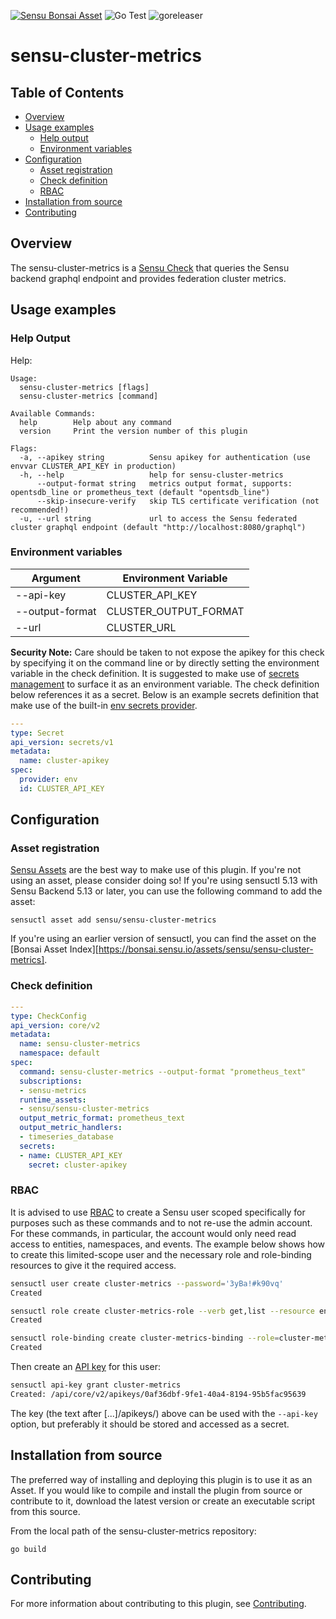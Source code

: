 [![Sensu Bonsai Asset](https://img.shields.io/badge/Bonsai-Download%20Me-brightgreen.svg?colorB=89C967&logo=sensu)](https://bonsai.sensu.io/assets/sensu/sensu-cluster-metrics)
![Go Test](https://github.com/sensu/sensu-cluster-metrics/workflows/Go%20Test/badge.svg)
![goreleaser](https://github.com/sensu/sensu-cluster-metrics/workflows/goreleaser/badge.svg)


# sensu-cluster-metrics

## Table of Contents
- [Overview](#overview)
- [Usage examples](#usage-examples)
  - [Help output](#help-output)
  - [Environment variables](#environment-variables)
- [Configuration](#configuration)
  - [Asset registration](#asset-registration)
  - [Check definition](#check-definition)
  - [RBAC](#rbac)
- [Installation from source](#installation-from-source)
- [Contributing](#contributing)

## Overview

The sensu-cluster-metrics is a [Sensu Check][6] that queries the Sensu backend graphql endpoint and provides federation cluster metrics.

## Usage examples

### Help Output

Help:

```
Usage:
  sensu-cluster-metrics [flags]
  sensu-cluster-metrics [command]

Available Commands:
  help        Help about any command
  version     Print the version number of this plugin

Flags:
  -a, --apikey string          Sensu apikey for authentication (use envvar CLUSTER_API_KEY in production)
  -h, --help                   help for sensu-cluster-metrics
      --output-format string   metrics output format, supports: opentsdb_line or prometheus_text (default "opentsdb_line")
      --skip-insecure-verify   skip TLS certificate verification (not recommended!)
  -u, --url string             url to access the Sensu federated cluster graphql endpoint (default "http://localhost:8080/graphql")

```
### Environment variables

|Argument               |Environment Variable       |
|-----------------------|---------------------------|
|--api-key              | CLUSTER_API_KEY           |
|--output-format        | CLUSTER_OUTPUT_FORMAT     |
|--url                  | CLUSTER_URL               |


**Security Note:** Care should be taken to not expose the apikey for this check by specifying it
on the command line or by directly setting the environment variable in the check definition.  It is
suggested to make use of [secrets management][7] to surface it as an environment variable.  The
check definition below references it as a secret.  Below is an example secrets definition that make
use of the built-in [env secrets provider][8].

```yml
---
type: Secret
api_version: secrets/v1
metadata:
  name: cluster-apikey
spec:
  provider: env
  id: CLUSTER_API_KEY
```

## Configuration

### Asset registration

[Sensu Assets][10] are the best way to make use of this plugin. If you're not using an asset, please
consider doing so! If you're using sensuctl 5.13 with Sensu Backend 5.13 or later, you can use the
following command to add the asset:

```
sensuctl asset add sensu/sensu-cluster-metrics
```

If you're using an earlier version of sensuctl, you can find the asset on the [Bonsai Asset Index][https://bonsai.sensu.io/assets/sensu/sensu-cluster-metrics].

### Check definition

```yml
---
type: CheckConfig
api_version: core/v2
metadata:
  name: sensu-cluster-metrics
  namespace: default
spec:
  command: sensu-cluster-metrics --output-format "prometheus_text"
  subscriptions:
  - sensu-metrics
  runtime_assets:
  - sensu/sensu-cluster-metrics
  output_metric_format: prometheus_text
  output_metric_handlers:
  - timeseries_database
  secrets:
  - name: CLUSTER_API_KEY
    secret: cluster-apikey
```
### RBAC

It is advised to use [RBAC][11] to create a Sensu user scoped specifically for
purposes such as these commands and to not re-use the admin account. For these
commands, in particular, the account would only need read access to entities, namespaces, and events. 
The example below shows how to create this limited-scope user and the necessary role and role-binding resources to give it the required access.

```bash
sensuctl user create cluster-metrics --password='3yBa!#k90vq'
Created

sensuctl role create cluster-metrics-role --verb get,list --resource entities,namespaces,events
Created

sensuctl role-binding create cluster-metrics-binding --role=cluster-metrics-role --user=cluster-metrics
Created
```

Then create an [API key][12] for this user:

```bash
sensuctl api-key grant cluster-metrics
Created: /api/core/v2/apikeys/0af36dbf-9fe1-40a4-8194-95b5fac95639
```

The key (the text after [...]/apikeys/) above can be used with the `--api-key` option, but
preferably it should be stored and accessed as a secret.

## Installation from source

The preferred way of installing and deploying this plugin is to use it as an Asset. If you would
like to compile and install the plugin from source or contribute to it, download the latest version
or create an executable script from this source.

From the local path of the sensu-cluster-metrics repository:

```
go build
```

## Contributing

For more information about contributing to this plugin, see [Contributing][1].

[1]: https://github.com/sensu/sensu-go/blob/master/CONTRIBUTING.md
[2]: https://github.com/sensu-community/sensu-plugin-sdk
[3]: https://github.com/sensu-plugins/community/blob/master/PLUGIN_STYLEGUIDE.md
[4]: https://github.com/sensu-community/check-plugin-template/blob/master/.github/workflows/release.yml
[5]: https://github.com/sensu-community/check-plugin-template/actions
[6]: https://docs.sensu.io/sensu-go/latest/reference/checks/
[7]: https://github.com/sensu-community/check-plugin-template/blob/master/main.go
[8]: https://bonsai.sensu.io/
[9]: https://github.com/sensu-community/sensu-plugin-tool
[10]: https://docs.sensu.io/sensu-go/latest/reference/assets/
[11]: https://docs.sensu.io/sensu-go/latest/operations/control-access/rbac/
[12]: https://docs.sensu.io/sensu-go/latest/reference/apikeys/
